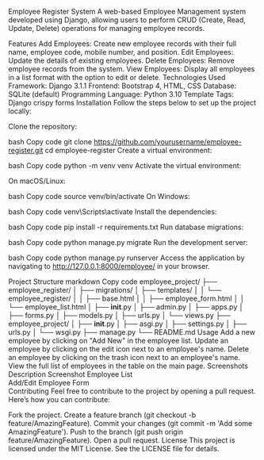 Employee Register System
A web-based Employee Management system developed using Django, allowing users to perform CRUD (Create, Read, Update, Delete) operations for managing employee records.

Features
Add Employees: Create new employee records with their full name, employee code, mobile number, and position.
Edit Employees: Update the details of existing employees.
Delete Employees: Remove employee records from the system.
View Employees: Display all employees in a list format with the option to edit or delete.
Technologies Used
Framework: Django 3.1.1
Frontend: Bootstrap 4, HTML, CSS
Database: SQLite (default)
Programming Language: Python 3.10
Template Tags: Django crispy forms
Installation
Follow the steps below to set up the project locally:

Clone the repository:

bash
Copy code
git clone https://github.com/yourusername/employee-register.git
cd employee-register
Create a virtual environment:

bash
Copy code
python -m venv venv
Activate the virtual environment:

On macOS/Linux:

bash
Copy code
source venv/bin/activate
On Windows:

bash
Copy code
venv\Scripts\activate
Install the dependencies:

bash
Copy code
pip install -r requirements.txt
Run database migrations:

bash
Copy code
python manage.py migrate
Run the development server:

bash
Copy code
python manage.py runserver
Access the application by navigating to http://127.0.0.1:8000/employee/ in your browser.

Project Structure
markdown
Copy code
employee_project/
├── employee_register/
│   ├── migrations/
│   ├── templates/
│   │   └── employee_register/
│   │       ├── base.html
│   │       ├── employee_form.html
│   │       └── employee_list.html
│   ├── __init__.py
│   ├── admin.py
│   ├── apps.py
│   ├── forms.py
│   ├── models.py
│   ├── urls.py
│   └── views.py
├── employee_project/
│   ├── __init__.py
│   ├── asgi.py
│   ├── settings.py
│   ├── urls.py
│   └── wsgi.py
├── manage.py
└── README.md
Usage
Add a new employee by clicking on "Add New" in the employee list.
Update an employee by clicking on the edit icon next to an employee's name.
Delete an employee by clicking on the trash icon next to an employee's name.
View the full list of employees in the table on the main page.
Screenshots
Description	Screenshot
Employee List	
Add/Edit Employee Form	
Contributing
Feel free to contribute to the project by opening a pull request. Here’s how you can contribute:

Fork the project.
Create a feature branch (git checkout -b feature/AmazingFeature).
Commit your changes (git commit -m 'Add some AmazingFeature').
Push to the branch (git push origin feature/AmazingFeature).
Open a pull request.
License
This project is licensed under the MIT License. See the LICENSE file for details.
